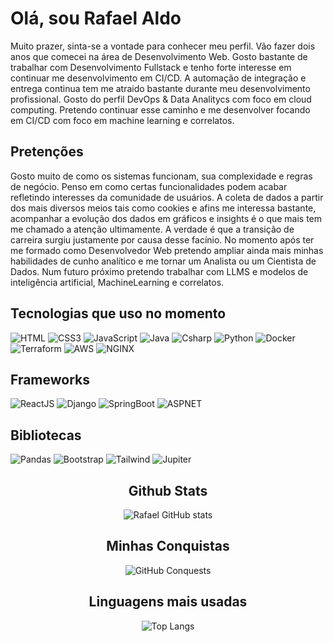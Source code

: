 <!--## Hi there 👋-->

# Olá, sou Rafael Aldo

Muito prazer, sinta-se a vontade para conhecer meu perfil. Vão fazer dois anos que comecei na área de Desenvolvimento Web. Gosto bastante de trabalhar com Desenvolvimento Fullstack e tenho forte interesse em continuar me desenvolvimento em CI/CD. A automação de integração e entrega continua tem me atraido bastante durante meu desenvolvimento profissional. Gosto do perfil DevOps & Data Analitycs com foco em cloud computing. Pretendo continuar esse caminho e me desenvolver focando em CI/CD com foco em machine learning e correlatos.

## Pretenções

Gosto muito de como os sistemas funcionam, sua complexidade e regras de negócio. Penso em como certas funcionalidades podem acabar refletindo interesses da comunidade de usuários. A coleta de dados a partir dos mais diversos meios tais como cookies e afins me interessa bastante, acompanhar a evolução dos dados em gráficos e insights é o que mais tem me chamado a atenção ultimamente. A verdade é que a transição de carreira surgiu justamente por causa desse facínio. No momento após ter me formado como Desenvolvedor Web pretendo ampliar ainda mais minhas habilidades de cunho analítico e me tornar um Analista ou um Cientista de Dados. Num futuro próximo pretendo trabalhar com LLMS e modelos de inteligência artificial, MachineLearning e correlatos.

## Tecnologias que uso no momento
![HTML](https://img.shields.io/badge/HTML5-ffffff?style=for-the-badge&logo=html5)
![CSS3](https://img.shields.io/badge/CSS3-204060?style=for-the-badge&logo=css3)
![JavaScript](https://img.shields.io/badge/JavaScript-333300?style=for-the-badge&logo=javascript)
![Java](https://img.shields.io/badge/Java-cc3300?style=for-the-badge&logo=openjdk)
![Csharp](https://img.shields.io/badge/Csharp-600080?style=for-the-badge&logo=dotnet)
![Python](https://img.shields.io/badge/Python-ffffff?style=for-the-badge&logo=python)
![Docker](https://img.shields.io/badge/Docker-003366?style=for-the-badge&logo=docker)
![Terraform](https://img.shields.io/badge/Terraform-ffffff?style=for-the-badge&logo=terraform)
![AWS](https://img.shields.io/badge/aws-204060?style=for-the-badge&logo=amazon)
![NGINX](https://img.shields.io/badge/NGINX-006600?style=for-the-badge&logo=nginx)


## Frameworks 
![ReactJS](https://img.shields.io/badge/ReactJS-004d4d?style=for-the-badge&logo=react)
![Django](https://img.shields.io/badge/Django-264d00?style=for-the-badge&logo=django)
![SpringBoot](https://img.shields.io/badge/SpringBoot-006600?style=for-the-badge&logo=spring)
![ASPNET](https://img.shields.io/badge/ASPNETMVC-600080?style=for-the-badge&logo=DOTNET)

## Bibliotecas
![Pandas](https://img.shields.io/badge/Pandas-204060?style=for-the-badge&logo=pandas)
![Bootstrap](https://img.shields.io/badge/Bootstrap-000?style=for-the-badge&logo=bootstrap)
![Tailwind](https://img.shields.io/badge/tailwindcss-000?style=for-the-badge&logo=tailwindcss)
![Jupiter](https://img.shields.io/badge/Jupyter-000?style=for-the-badge&logo=jupyter)

<div align="center">

## Github Stats

![Rafael GitHub stats](https://github-readme-stats.vercel.app/api?username=rafaelaldolizarbe&theme=transparent&bg_color=000&border_color=3ddc84&show_icons=true&icon_color=3ddc84&title_color=3ddc84&text_color=FFF)


## Minhas Conquistas

![GitHub Conquests](https://streak-stats.demolab.com?user=rafaelaldolizarbe&theme=android-dark&locale=pt_BR&date_format=j%20M%5B%20Y%5D&mode=weekly)

## Linguagens mais usadas
![Top Langs](https://github-readme-stats-git-masterrstaa-rickstaa.vercel.app/api/top-langs/?username=rafaelaldolizarbe&layout=compact&bg_color=000&border_color=3ddc84&title_color=3ddc84&text_color=FFF)


</div>



<!--
**rafaelaldolizarbe/rafaelaldolizarbe** is a ✨ _special_ ✨ repository because its `README.md` (this file) appears on your GitHub profile.

Here are some ideas to get you started:

- 🔭 I’m currently working on ...
- 🌱 I’m currently learning ...
- 👯 I’m looking to collaborate on ...
- 🤔 I’m looking for help with ...
- 💬 Ask me about ...
- 📫 How to reach me: ...
- 😄 Pronouns: ...
- ⚡ Fun fact: ...
-->
